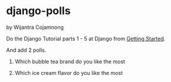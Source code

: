 # django-polls

by Wijantra Cojamnong

Do the Django Tutorial parts 1 - 5 at Django from [Getting Started](https://docs.djangoproject.com/en/2.2/intro/).

And add 2 polls.

1. Which bubble tea brand do you like the most

2. Which ice cream flavor do you like the most